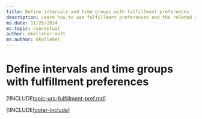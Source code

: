 ```yaml
---
title: Define intervals and time groups with fulfillment preferences
description: Learn how to use fulfillment preferences and the related concepts of intervals and time groups in Dynamics 365 Field Service.
ms.date: 11/26/2024
ms.topic: conceptual
author: mkelleher-msft
ms.author: mkelleher
---
```

# Define intervals and time groups with fulfillment preferences

[!INCLUDE[topic-urs-fulfillment-pref.md](../shared/urs/fulfillment-pref.md)]

[!INCLUDE[footer-include](../includes/footer-banner.md)]

